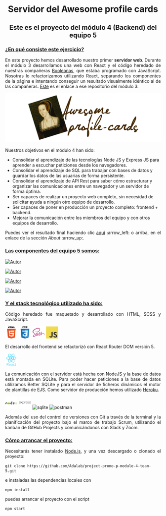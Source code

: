 <h1 align="center">Servidor del Awesome profile cards</h1>

<h2 align="center">Este es el proyecto del módulo 4 (Backend) del equipo 5</h2>

<h3><u>¿En qué consiste este ejercicio?</u></h3>

<p align="justify">
En este proyecto hemos desarrollado nuestro primer <b>servidor web</b>. Durante el módulo 3 desarrollamos una web con React y el código heredado de nuestras compañeras <a href="https://github.com/Adalab/project-promo-p-module-2-team-3" target="_blank">Booleanas</a>, que estaba programado con JavaScript. Nosotras lo refactorizamos utilizando React, separando los componentes de la página e intentando conseguir un resultado visualmente idéntico al de las compañeras. <a href="https://github.com/Adalab/project-promo-p-module-3-team-5">Este</a> es el enlace a ese repositorio del módulo 3.
</p>

<p align="center">
<img src="https://github.com/Adalab/project-promo-p-module-3-team-5/blob/main/src/images/boolean_logo.png" />
</p>

<p align="justify">Nuestros objetivos en el módulo 4 han sido:</p>

- Consolidar el aprendizaje de las tecnologías Node JS y Express JS para aprender a escuchar peticiones desde los navegadores.
- Consolidar el aprendizaje de SQL para trabajar con bases de datos y guardar los datos de las usuarias de forma persistente.
- Consolidar el aprendizaje de API Rest para saber cómo estructurar y organizar las comunicaciones entre un navegador y un servidor de forma óptima.
- Ser capaces de realizar un proyecto web completo, sin necesidad de solicitar ayuda a ningún otro equipo de desarrollo.
- Ser capaces de poner en producción un proyecto completo: frontend + backend.
- Mejorar la comunicación entre los miembros del equipo y con otros equipos de desarrollo.

<p align="justify">
Puedes ver el resultado final haciendo clic <a href="https://awesome-cards-teamfive.herokuapp.com/" target="_blank">aquí</a> :arrow_left: o arriba, en el enlace de la sección <i>About</i> :arrow_up:.
</p>

<h3><u>Las componentes del equipo 5 somos:</u></h3>

[![Autor](https://img.shields.io/badge/-Alejandra%20Diaz%20Urribarri-blue?style=for-the-badge&logo=github)](https://github.com/AleDiUrr)

[![Autor](https://img.shields.io/badge/-Alicia%20Gonz%C3%A1lez%20San%20Juan-brightgreen?style=for-the-badge&logo=github)](https://github.com/Aliciagsj)

[![Autor](https://img.shields.io/badge/-Clara%20Miranda%20Zapata-blueviolet?style=for-the-badge&logo=github)](https://github.com/miranda-zapata)

[![Autor](https://img.shields.io/badge/-Joanna%20Busmail%20Casanova-orange?style=for-the-badge&logo=github)](https://github.com/JoannaBusmail)

<h3><u>Y el stack tecnológico utilizado ha sido:</u></h3>

<p align="justify">
Código heredado fue maquetado y desarrollado con HTML, SCSS y JavaScript.
</p>
<img src="https://raw.githubusercontent.com/devicons/devicon/master/icons/html5/html5-original-wordmark.svg" alt="html5" width="40" height="40"/>
<img src="https://raw.githubusercontent.com/devicons/devicon/master/icons/css3/css3-original-wordmark.svg" alt="css3" width="40" height="40"/>
<img src="https://raw.githubusercontent.com/devicons/devicon/master/icons/sass/sass-original.svg" alt="sass" width="40" height="40"/>
<img src="https://raw.githubusercontent.com/devicons/devicon/master/icons/javascript/javascript-original.svg" alt="javascript" width="40" height="40"/>

<p align="justify">
El desarrollo del frontend se refactorizó con React Router DOM versión 5.
</p>
<img src="https://raw.githubusercontent.com/devicons/devicon/master/icons/react/react-original-wordmark.svg" alt="react" width="40" height="40"/>

<p align="justify">
La comunicación con el servidor está hecha con NodeJS y la base de datos está montada en SQLite. Para poder hacer peticiones a la base de datos utilizamos Better SQLite y para el servidor de ficheros dinámicos el motor de plantillas de EJS. Como servidor de producción hemos utilizado <a href="https://heroku.com/">Heroku</a>.
</p>
<img src="https://raw.githubusercontent.com/devicons/devicon/master/icons/nodejs/nodejs-original-wordmark.svg" alt="nodejs" width="40" height="40"/>
<img src="https://raw.githubusercontent.com/devicons/devicon/master/icons/express/express-original-wordmark.svg" alt="express" width="40" height="40"/>
<img src="https://www.vectorlogo.zone/logos/sqlite/sqlite-icon.svg" alt="sqlite" width="40" height="40"/>
<img src="https://www.vectorlogo.zone/logos/getpostman/getpostman-icon.svg" alt="postman" width="40" height="40"/>

<p align="justify">
Además del uso del control de versiones con Git a través de la terminal y la planificación del proyecto bajo el marco de trabajo Scrum, utilizando el kanban de GitHub Projects y comunicándonos con Slack y Zoom.
</p>

<h3><u>Cómo arrancar el proyecto:</u></h3>

<p align="justify">
Necesitarás tener instalado <a href="https://nodejs.org/">Node.js</a>, y una vez descargado o clonado el proyecto:
</p>

```
git clone https://github.com/Adalab/project-promo-p-module-4-team-5.git
```

<p align="justify">
e instaladas las dependencias locales con
</p>

```
npm install
```

<p align="justify">
puedes arrancar el proyecto con el script
</p>

```
npm start
```
